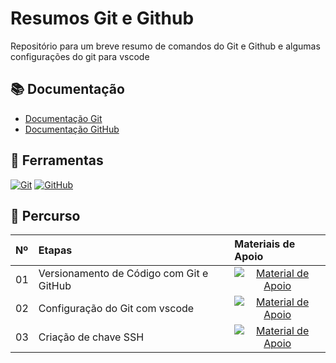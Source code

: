 
# Resumos Git e Github

Repositório para um breve resumo de comandos do Git e Github e algumas configurações do git para vscode

## 📚 Documentação
- [Documentação Git](https://git-scm.com/doc)
- [Documentação GitHub](https://docs.github.com)


## 🧰 Ferramentas
[![Git](https://img.shields.io/badge/Git-000?style=for-the-badge&logo=git&logoColor=E94D5F)](https://git-scm.com/doc) 
[![GitHub](https://img.shields.io/badge/GitHub-000?style=for-the-badge&logo=github&logoColor=30A3DC)](https://docs.github.com/)
<br>

## 🥾 Percurso
<table>
  <thead>
    <tr align="left">
      <th>Nº</th>
      <th>Etapas</th>
      <th>Materiais de Apoio</th>
    </tr>
  </thead>
  <tbody align="left">
    <tr>
      <td>01</td>
      <td>Versionamento de Código com Git e GitHub</td>
      <td align="center">
        <a href=https://github.com/Deivideazevedo/git/blob/main/comandos.md">
           <img align="center" alt="Material de Apoio" src="https://img.shields.io/badge/Ver%20Material-30A3DC?style=for-the-badge">
        </a>
      </td>
    </tr>
    <tr>
      <td>02</td>
      <td>Configuração do Git com vscode</td>
      <td align="center">
        <a href="https://github.com/Deivideazevedo/git/blob/main/vscode.md">
           <img align="center" alt="Material de Apoio" src="https://img.shields.io/badge/Ver%20Material-E94D5F?style=for-the-badge">
        </a>
      </td>
    </tr>
    <tr>
      <td>03</td>
      <td>Criação de chave SSH</td>
      <td align="center">
        <a href="https://github.com/Deivideazevedo/git/blob/main/ssh.md">
           <img align="center" alt="Material de Apoio" src="https://img.shields.io/badge/Ver%20Material-30A3DC?style=for-the-badge">
        </a>
      </td>    
    </tr>
  </tbody>
  <tfoot></tfoot>
</table>
